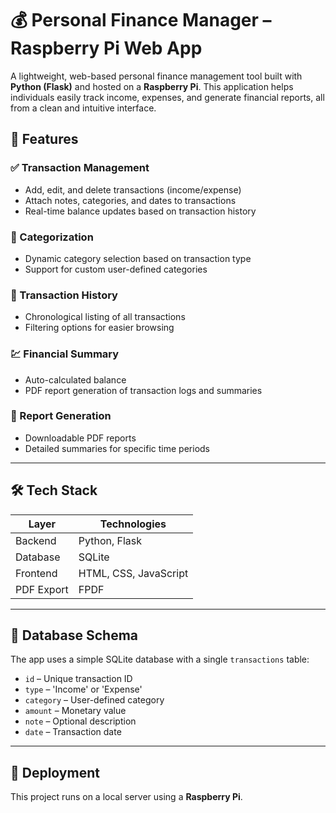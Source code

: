 # 💰 Personal Finance Manager – Raspberry Pi Web App

A lightweight, web-based personal finance management tool built with **Python (Flask)** and hosted on a **Raspberry Pi**. This application helps individuals easily track income, expenses, and generate financial reports, all from a clean and intuitive interface.

## 🧩 Features

### ✅ Transaction Management
- Add, edit, and delete transactions (income/expense)
- Attach notes, categories, and dates to transactions
- Real-time balance updates based on transaction history

### 📂 Categorization
- Dynamic category selection based on transaction type
- Support for custom user-defined categories

### 📜 Transaction History
- Chronological listing of all transactions
- Filtering options for easier browsing

### 💹 Financial Summary
- Auto-calculated balance
- PDF report generation of transaction logs and summaries

### 📄 Report Generation
- Downloadable PDF reports
- Detailed summaries for specific time periods

---

## 🛠️ Tech Stack

| Layer       | Technologies                   |
|-------------|--------------------------------|
| Backend     | Python, Flask                  |
| Database    | SQLite                         |
| Frontend    | HTML, CSS, JavaScript          |
| PDF Export  | FPDF                           |

---

## 📁 Database Schema

The app uses a simple SQLite database with a single `transactions` table:

- `id` – Unique transaction ID
- `type` – 'Income' or 'Expense'
- `category` – User-defined category
- `amount` – Monetary value
- `note` – Optional description
- `date` – Transaction date

---

## 🚀 Deployment

This project runs on a local server using a **Raspberry Pi**. 
